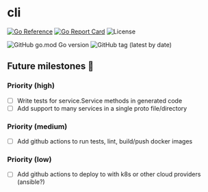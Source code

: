 # cli

[![Go Reference](https://pkg.go.dev/badge/github.com/catalystgo/cli.svg)](https://pkg.go.dev/github.com/catalystgo/cli)
[![Go Report Card](https://goreportcard.com/badge/github.com/catalystgo/cli)](https://goreportcard.com/report/github.com/catalystgo/cli)
![License](https://img.shields.io/github/license/catalystgo/cli)

![GitHub go.mod Go version](https://img.shields.io/github/go-mod/go-version/catalystgo/cli)
![GitHub tag (latest by date)](https://img.shields.io/github/v/tag/catalystgo/cli)

## Future milestones 💎

### Priority (high)

- [ ] Write tests for service.Service methods in generated code
- [ ] Add support to many services in a single proto file/directory

### Priority (medium)

- [ ] Add github actions to run tests, lint, build/push docker images

### Priority (low)

- [ ] Add github actions to deploy to with k8s or other cloud providers (ansible?)
